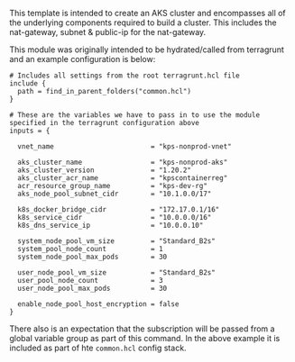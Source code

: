 This template is intended to create an AKS cluster and encompasses all of the underlying components required to build a cluster. This includes the nat-gateway, subnet & public-ip for the nat-gateway. 

This module was originally intended to be hydrated/called from terragrunt and an example configuration is below:

```
# Includes all settings from the root terragrunt.hcl file
include {
  path = find_in_parent_folders("common.hcl")
}

# These are the variables we have to pass in to use the module specified in the terragrunt configuration above
inputs = {

  vnet_name                        = "kps-nonprod-vnet"

  aks_cluster_name                 = "kps-nonprod-aks"
  aks_cluster_version              = "1.20.2"
  aks_cluster_acr_name             = "kpscontainerreg"
  acr_resource_group_name          = "kps-dev-rg"
  aks_node_pool_subnet_cidr        = "10.1.0.0/17"

  k8s_docker_bridge_cidr           = "172.17.0.1/16"
  k8s_service_cidr                 = "10.0.0.0/16"
  k8s_dns_service_ip               = "10.0.0.10"

  system_node_pool_vm_size         = "Standard_B2s"
  system_pool_node_count           = 1
  system_node_pool_max_pods        = 30

  user_node_pool_vm_size           = "Standard_B2s"
  user_pool_node_count             = 3
  user_node_pool_max_pods          = 30

  enable_node_pool_host_encryption = false 
}
```

There also is an expectation that the subscription will be passed from a global variable group as part of this command. In the above example it is included as part of hte `common.hcl` config stack.